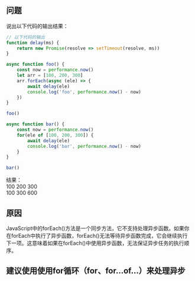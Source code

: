 ## 问题
说出以下代码的输出结果：
```js
// 以下代码的输出
function delay(ms) {
    return new Promise(resolve => setTimeout(resolve, ms))
}

async function foo() {
    const now = performance.now()
    let arr = [100, 200, 300]
    arr.forEach(async (ele) => {
        await delay(ele)
        console.log('foo', performance.now() - now)
    })
}

foo()

async function bar() {
    const now = performance.now()
    for(ele of [100, 200, 300]) {
        await delay(ele)
        console.log('bar', performance.now() - now)
    }
}

bar()
```
结果：  
100 200 300  
100 300 600  

## 原因
JavaScript中的forEach()方法是一个同步方法，它不支持处理异步函数。如果你在forEach中执行了异步函数，forEach()无法等待异步函数完成，它会继续执行下一项。这意味着如果在forEach()中使用异步函数，无法保证异步任务的执行顺序。

## 建议使用使用for循环（for、for...of...）来处理异步 